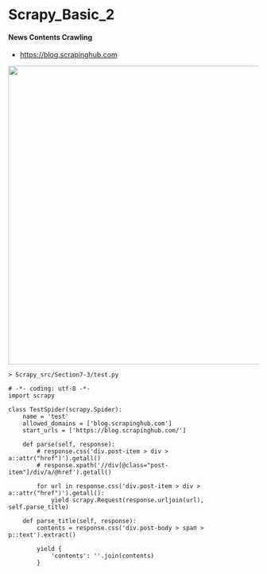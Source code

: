 # Scrapy_Basic_2

#### News Contents Crawling

* https://blog.scrapinghub.com

<img width=600 src="https://user-images.githubusercontent.com/44635266/62184212-fc8c5680-b397-11e9-8868-43ceced7706f.png">

```
> Scrapy_src/Section7-3/test.py

# -*- coding: utf-8 -*-
import scrapy

class TestSpider(scrapy.Spider):
    name = 'test'
    allowed_domains = ['blog.scrapinghub.com']
    start_urls = ['https://blog.scrapinghub.com/']

    def parse(self, response):
        # response.css('div.post-item > div > a::attr("href")').getall()
        # response.xpath('//div[@class="post-item"]/div/a/@href').getall()

        for url in response.css('div.post-item > div > a::attr("href")').getall():
            yield scrapy.Request(response.urljoin(url), self.parse_title)

    def parse_title(self, response):
        contents = response.css('div.post-body > span > p::text').extract()

        yield {
            'contents': ''.join(contents)
        }

```